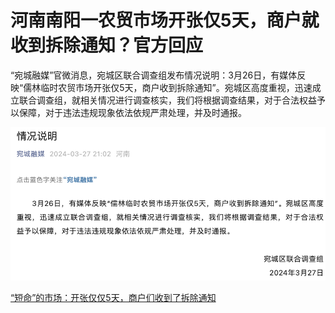# 河南南阳一农贸市场开张仅5天，商户就收到拆除通知？官方回应

“宛城融媒”官微消息，宛城区联合调查组发布情况说明：3月26日，有媒体反映“儒林临时农贸市场开张仅5天，商户收到拆除通知”。宛城区高度重视，迅速成立联合调查组，就相关情况进行调查核实，我们将根据调查结果，对于合法权益予以保障，对于违法违规现象依法依规严肃处理，并及时通报。

![5790075c1f59802c486f65b7a7623528.jpg](https://raw.githubusercontent.com/qqhsx/qqnews_image/main/2024/03/28/河南南阳一农贸市场开张仅5天，商户就收到拆除通知？官方回应/5790075c1f59802c486f65b7a7623528.jpg)

[“短命”的市场：开张仅仅5天，商户们收到了拆除通知](https://news.qq.com/rain/a/20240326A0345600)

